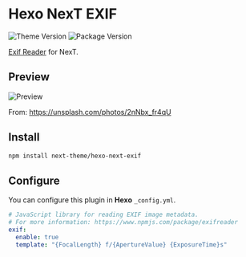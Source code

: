 # Hexo NexT EXIF

![Theme Version](https://img.shields.io/badge/NexT-v7.3.0+-blue?style=flat-square)
![Package Version](https://img.shields.io/github/package-json/v/next-theme/hexo-next-exif?style=flat-square)

[Exif Reader](https://www.npmjs.com/package/exifreader) for NexT.

## Preview

![Preview](https://user-images.githubusercontent.com/16272760/70216651-f1e53200-177a-11ea-8417-0b23544a44c4.png)

From: https://unsplash.com/photos/2nNbx_fr4qU

## Install

```bash
npm install next-theme/hexo-next-exif
```

## Configure

You can configure this plugin in **Hexo** `_config.yml`.
```yml
# JavaScript library for reading EXIF image metadata.
# For more information: https://www.npmjs.com/package/exifreader
exif:
  enable: true
  template: "{FocalLength} f/{ApertureValue} {ExposureTime}s"
```
